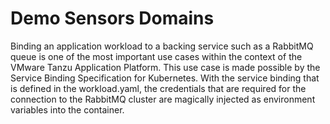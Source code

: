 # Demo Sensors Domains

Binding an application workload to a backing service such as a RabbitMQ queue is one of the most important use cases within the context of the VMware Tanzu Application Platform. This use case is made possible by the Service Binding Specification for Kubernetes. With the service binding that is defined in the workload.yaml, the credentials that are required for the connection to the RabbitMQ cluster are magically injected as environment variables into the container.